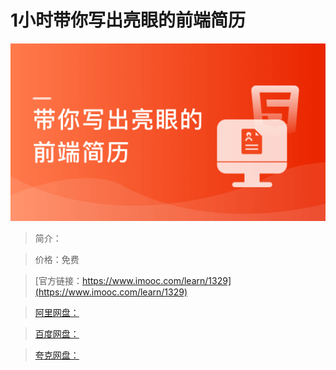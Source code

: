 # 1小时带你写出亮眼的前端简历

![img](../../assets/6212fe63099c7a3305400304.png)

> 简介：

> 价格：免费

> [官方链接：https://www.imooc.com/learn/1329](https://www.imooc.com/learn/1329)

> [阿里网盘：]()

> [百度网盘：]()

> [夸克网盘：]()
